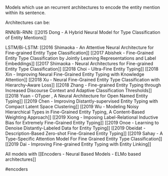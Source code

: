 Models which use an recurrent architectures to encode the entity mention within its sentence.

Architectures can be:

RNN/Bi-RNN:
[[2015 Dong - A Hybrid Neural Model for Type Classification of Entity Mentions]]

LSTM/Bi-LSTM:
[[2016 Shimaoka - An Attentive Neural Architecture for Fine-grained Entity Type Classification]]
[[2017 Abishek - Fine-Grained Entity Type Classification by Jointly Learning Representations and Label Embeddings]]
[[2017 Shimaoka - Neural Architectures for Fine-grained Entity Type Classification]]
[[2018 Choi - Ultra-Fine Entity Typing]]
[[2018 Xin - Improving Neural Fine-Grained Entity Typing with Knowledge Attention]]
[[2018 Xu - Neural Fine-Grained Entity Type Classification with Hierarchy-Aware Loss]]
[[2018 Zhang - Fine-grained Entity Typing through Increased Discourse Context and Adaptive Classification Thresholds]]
[[2018 Yuan - OTyper , A Neural Architecture for Open Named Entity Typing]]
[[2019 Chen - Improving Distantly-supervised Entity Typing with Compact Latent Space Clustering]]
[[2019 Wu - Modeling Noisy Hierarchical Types in Fine-Grained Entity Typing, A Content-Based Weighting Approach]]
[[2019 Xiong - Imposing Label-Relational Inductive Bias for Extremely Fine-Grained Entity Typing]]
[[2019 Onoe - Learning to Denoise Distantly-Labeled Data for Entity Typing]]
[[2019 Obeidat - Description-Based Zero-shot Fine-Grained Entity Typing]]
[[2019 Sahay - A Type-Specific Attention Model For Fine Grained Entity Type Classification]]
[[2019 Dai - Improving Fine-grained Entity Typing with Entity Linking]]

All models with [[Encoders - Neural Based Models - ELMo based architectures]]

#encoders
